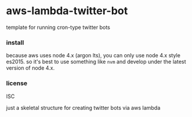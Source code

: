 aws-lambda-twitter-bot
=========================================
template for running cron-type twitter bots

### install
because aws uses node 4.x (argon lts), you can only use node 4.x style es2015. so it's best to use something like `nvm` and develop under the latest version of node 4.x.

### license
ISC

just a skeletal structure for creating twitter bots via aws lambda
